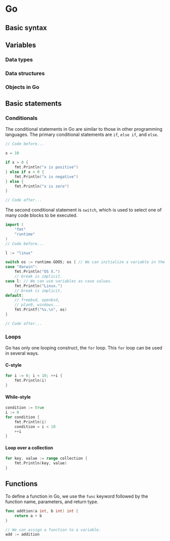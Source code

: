 # Go

## Basic syntax

## Variables

### Data types

### Data structures

### Objects in Go

## Basic statements

### Conditionals

The conditional statements in Go are similar to those in other programming languages. The primary conditional statements are `if`, `else if`, and `else`.

```Go
// Code before...

x = 10

if x > 0 {
    fmt.Println("x is positive")
} else if x < 0 {
    fmt.Println("x is negative")
} else {
    fmt.Println("x is zero")
}

// Code after...
```

The second conditional statement is `switch`, which is used to select one of many code blocks to be executed.

```Go
import (
    "fmt"
    "runtime"
)
// Code before...

l := "linux"

switch os := runtime.GOOS; os { // We can initialize a variable in the switch statement.
case "darwin":
    fmt.Println("OS X.")
    // break is implicit.
case l: // We can use variables as case values.
    fmt.Println("Linux.")
    // break is implicit.
default:
    // freebsd, openbsd,
    // plan9, windows...
    fmt.Printf("%s.\n", os)
}

// Code after...
```

### Loops

Go has only one looping construct, the `for` loop. This `for` loop can be used in several ways.

#### C-style

```Go
for i := 0; i < 10; ++i {
    fmt.Println(i)
}
```

#### While-style

```Go
condition := true
i := 0
for condition {
    fmt.Println(i)
    condition = i < 10
    ++i
}
```

#### Loop over a collection

```Go
for key, value := range collection {
    fmt.Println(key, value)
}
```

## Functions

To define a function in Go, we use the `func` keyword followed by the function name, parameters, and return type.

```Go
func addtion(a int, b int) int {
    return a + b
}

// We can assign a function to a variable.
add := addition
```
